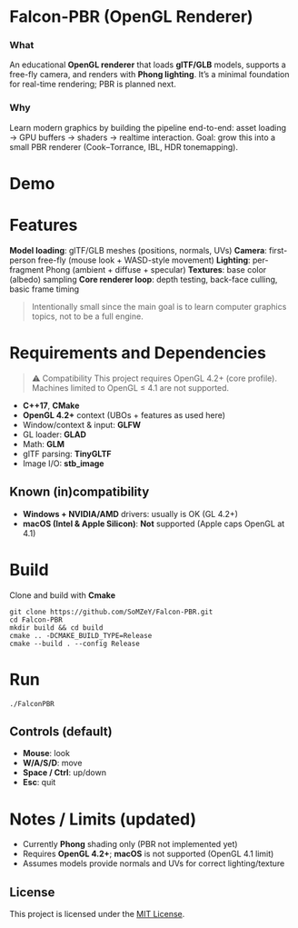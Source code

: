 # Falcon-PBR (OpenGL Renderer)
### What
An educational **OpenGL renderer** that loads **glTF/GLB** models, supports a free-fly camera, and renders with **Phong lighting**. It’s a minimal foundation for real-time rendering; PBR is planned next.
### Why
Learn modern graphics by building the pipeline end-to-end: asset loading → GPU buffers → shaders → realtime interaction.
Goal: grow this into a small PBR renderer (Cook–Torrance, IBL, HDR tonemapping).
# Demo

# Features
**Model loading**: glTF/GLB meshes (positions, normals, UVs)
**Camera**: first-person free-fly (mouse look + WASD-style movement)
**Lighting**: per-fragment Phong (ambient + diffuse + specular)
**Textures**: base color (albedo) sampling
**Core renderer loop**: depth testing, back-face culling, basic frame timing
>Intentionally small since the main goal is to learn computer graphics topics, not to be a full engine.

# Requirements and Dependencies
> ⚠️ Compatibility
> This project requires OpenGL 4.2+ (core profile). Machines limited to OpenGL ≤ 4.1 are not supported.
* **C++17**, **CMake**
* **OpenGL 4.2+** context (UBOs + features as used here)
* Window/context & input: **GLFW**
* GL loader: **GLAD**
* Math: **GLM**
* glTF parsing: **TinyGLTF**
* Image I/O: **stb_image**
## Known (in)compatibility
* **Windows + NVIDIA/AMD** drivers: usually is OK (GL 4.2+)
* **macOS (Intel & Apple Silicon)**: **Not** supported (Apple caps OpenGL at 4.1)

# Build
Clone and build with **Cmake**
```
git clone https://github.com/SoMZeY/Falcon-PBR.git
cd Falcon-PBR
mkdir build && cd build
cmake .. -DCMAKE_BUILD_TYPE=Release
cmake --build . --config Release
```

# Run
```
./FalconPBR
```
## Controls (default)
* **Mouse**: look
* **W/A/S/D**: move
* **Space / Ctrl**: up/down
* **Esc**: quit

# Notes / Limits (updated)
* Currently **Phong** shading only (PBR not implemented yet)
* Requires **OpenGL 4.2+**; **macOS** is not supported (OpenGL 4.1 limit)
* Assumes models provide normals and UVs for correct lighting/texture

## License
This project is licensed under the [MIT License](./LICENSE).
